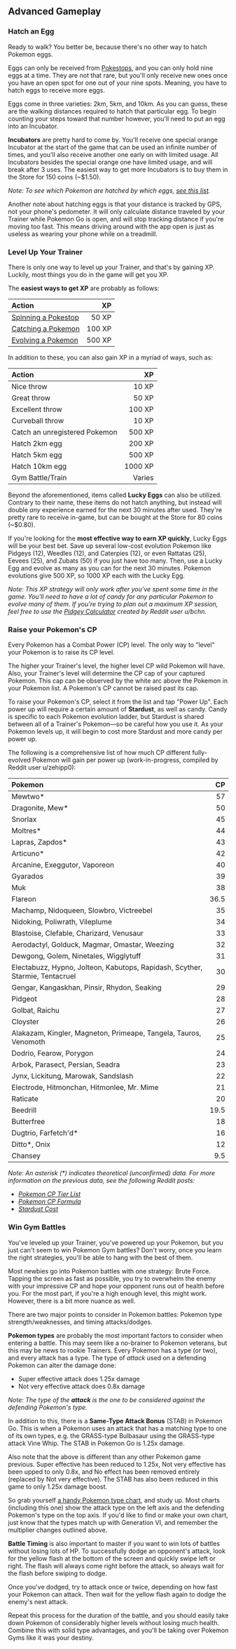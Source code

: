 ## Advanced Gameplay

### Hatch an Egg

Ready to walk? You better be, because there's no other way to hatch Pokemon eggs.

Eggs can only be received from [Pokestops](#pokestops), and you can only hold nine eggs at a time. They are not that rare, but you'll only receive new ones once you have an open spot for one out of your nine spots. Meaning, you have to hatch eggs to receive more eggs.

Eggs come in three varieties: 2km, 5km, and 10km. As you can guess, these are the walking distances required to hatch that particular egg. To begin counting your steps toward that number however, you'll need to put an egg into an Incubator.

**Incubators** are pretty hard to come by. You'll receive one special orange Incubator at the start of the game that can be used an infinite number of times, and you'll also receive another one early on with limited usage. All Incubators besides the special orange one have limited usage, and will break after 3 uses. The easiest way to get more Incubators is to buy them in the Store for 150 coins (~$1.50).

*Note: To see which Pokemon are hatched by which eggs, [see this list](http://i.imgur.com/9HdbtXA.jpg).*

Another note about hatching eggs is that your distance is tracked by GPS, not your phone's pedometer. It will only calculate distance traveled by your Trainer while Pokemon Go is open, and will stop tracking distance if you're moving too fast. This means driving around with the app open is just as useless as wearing your phone while on a treadmill.

### Level Up Your Trainer

There is only one way to level up your Trainer, and that's by gaining XP. Luckily, most things you do in the game will get you XP.

The **easiest ways to get XP** are probably as follows:

| Action | XP |
| :-- | --: |
| [Spinning a Pokestop](#pokestops) | 50 XP |
| [Catching a Pokemon](#catch-pokemon) | 100 XP |
| [Evolving a Pokemon](#raise-your-pokemon-s-cp) | 500 XP |

In addition to these, you can also gain XP in a myriad of ways, such as:

| Action | XP |
| :-- | --: |
| Nice throw | 10 XP |
| Great throw | 50 XP |
| Excellent throw | 100 XP |
| Curveball throw | 10 XP |
| Catch an unregistered Pokemon | 500 XP |
| Hatch 2km egg | 200 XP |
| Hatch 5km egg | 500 XP |
| Hatch 10km egg | 1000 XP |
| Gym Battle/Train | Varies |

Beyond the aforementioned, items called **Lucky Eggs** can also be utilized. Contrary to their name, these items do not hatch anything, but instead will double *any* experience earned for the next 30 minutes after used. They're pretty rare to receive in-game, but can be bought at the Store for 80 coins (~$0.80).

If you're looking for the **most effective way to earn XP quickly**, Lucky Eggs will be your best bet. Save up several low-cost evolution Pokemon like Pidgeys (12), Weedles (12), and Caterpies (12), or even Rattatas (25), Eevees (25), and Zubats (50) if you just have too many. Then, use a Lucky Egg and evolve as many as you can for the next 30 minutes. Pokemon evolutions give 500 XP, so 1000 XP each with the Lucky Egg.

*Note: This XP strategy will only work after you've spent some time in the game. You'll need to have a lot of candy for any particular Pokemon to evolve many of them. If you're trying to plan out a maximum XP session, feel free to use the [Pidgey Calculator](http://pidgeycalc.com) created by Reddit user u/bchn.*

### Raise your Pokemon's CP

Every Pokemon has a Combat Power (CP) level. The only way to "level" your Pokemon is to raise its CP level.

The higher your Trainer's level, the higher level CP wild Pokemon will have. Also, your Trainer's level will determine the CP cap of your captured Pokemon. This cap can be observed by the white arc above the Pokemon in your Pokemon list. A Pokemon's CP cannot be raised past its cap.

To raise your Pokemon's CP, select it from the list and tap "Power Up". Each power up will require a certain amount of **Stardust**, as well as candy. Candy is specific to each Pokemon evolution ladder, but Stardust is shared between all of a Trainer's Pokemon—so be careful how you use it. As your Pokemon levels up, it will begin to cost more Stardust and more candy per power up.

The following is a comprehensive list of how much CP different fully-evolved Pokemon will gain per power up (work-in-progress, compiled by Reddit user u/zehipp0):

| Pokemon | CP |
| :-- | --: |
| Mewtwo* | 57 |
| Dragonite, Mew* | 50 |
| Snorlax | 45 |
| Moltres* | 44 |
| Lapras, Zapdos* | 43 |
| Articuno* | 42 |
| Arcanine, Exeggutor, Vaporeon | 40 |
| Gyarados | 39 |
| Muk | 38 |
| Flareon | 36.5 |
| Machamp, Nidoqueen, Slowbro, Victreebel | 35 |
| Nidoking, Poliwrath, Vileplume | 34 |
| Blastoise, Clefable, Charizard, Venusaur | 33 |
| Aerodactyl, Golduck, Magmar, Omastar, Weezing | 32 |
| Dewgong, Golem, Ninetales, Wigglytuff | 31 |
| Electabuzz, Hypno, Jolteon, Kabutops, Rapidash, Scyther, Starmie, Tentacruel | 30 |
| Gengar, Kangaskhan, Pinsir, Rhydon, Seaking | 29 |
| Pidgeot | 28 |
| Golbat, Raichu | 27 |
| Cloyster | 26 |
| Alakazam, Kingler, Magneton, Primeape, Tangela, Tauros, Venomoth | 25 |
| Dodrio, Fearow, Porygon | 24 |
| Arbok, Parasect, Persian, Seadra | 23 |
| Jynx, Lickitung, Marowak, Sandslash|22 |
| Electrode, Hitmonchan, Hitmonlee, Mr. Mime | 21 |
| Raticate | 20 |
| Beedrill | 19.5 |
| Butterfree | 18 |
| Dugtrio, Farfetch'd* | 16 |
| Ditto*, Onix | 12 |
| Chansey | 9.5 |

_Note: An asterisk (*) indicates theoretical (unconfirmed) data. For more information on the previous data, see the following Reddit posts:_

* *[Pokemon CP Tier List](https://www.reddit.com/r/TheSilphRoad/comments/4se870/pokemon_cp_tier_list/)*
* *[Pokemon CP Formula](https://www.reddit.com/r/TheSilphRoad/comments/4t3bmk/pokemon_cp_formula_approximate/)*
* *[Stardust Cost](https://www.reddit.com/r/TheSilphRoad/comments/4sa4p5/stardust_costs_increase_every_4_power_ups/)*

### Win Gym Battles

You've leveled up your Trainer, you've powered up your Pokemon, but you just can't seem to win Pokemon Gym battles? Don't worry, once you learn the right strategies, you'll be able to hang with the best of them.

Most newbies go into Pokemon battles with one strategy: Brute Force. Tapping the screen as fast as possible, you try to overwhelm the enemy with your impressive CP and hope your opponent runs out of health before you. For the most part, if you're a high enough level, this might work. However, there is a bit more nuance as well.

There are two major points to consider in Pokemon battles: Pokemon type strength/weaknesses, and timing attacks/dodges.

**Pokemon types** are probably the most important factors to consider when entering a battle. This may seem like a no-brainer to Pokemon veterans, but this may be news to rookie Trainers. Every Pokemon has a type (or two), and every attack has a type. The type of *attack* used on a defending Pokemon can alter the damage done:

* Super effective attack does 1.25x damage
* Not very effective attack does 0.8x damage

*Note: The type of the __attack__ is the one to be considered against the defending Pokemon's type.*

In addition to this, there is a **Same-Type Attack Bonus** (STAB) in Pokemon Go. This is when a Pokemon uses an attack that has a matching type to one of its own types, e.g. the GRASS-type Bulbasaur using the GRASS-type attack Vine Whip. The STAB in Pokemon Go is 1.25x damage.

Also note that the above is different than any other Pokemon game previous. Super effective has been reduced to 1.25x, Not very effective has been upped to only 0.8x, and No effect has been removed entirely (replaced by Not very effective). The STAB has also been reduced in this game to only 1.25x damage boost.

So grab yourself [a handy Pokemon type chart](https://i.redd.it/oy7lrixl8r9x.png), and study up. Most charts (including this one) show the attack type on the left axis and the defending Pokemon's type on the top axis. If you'd like to find or make your own chart, just know that the types match up with Generation&nbsp;VI, and remember the multiplier changes outlined above.

**Battle Timing** is also important to master if you want to win lots of battles without losing lots of HP. To successfully dodge an opponent's attack, look for the yellow flash at the bottom of the screen and quickly swipe left or right. The flash will always come right before the attack, so always wait for the flash before swiping to dodge.

Once you've dodged, try to attack once or twice, depending on how fast your Pokemon can attack. Then wait for the yellow flash again to dodge the enemy's next attack.

Repeat this process for the duration of the battle, and you should easily take down Pokemon of considerably higher levels without losing much health. Combine this with solid type advantages, and you'll be taking over Pokemon Gyms like it was your destiny.
